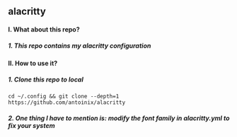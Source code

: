 ## alacritty

#### I. What about this repo?
##### 1. This repo contains my alacritty configuration

#### II. How to use it?
##### 1. Clone this repo to local
```
cd ~/.config && git clone --depth=1 https://github.com/antoinix/alacritty
```
##### 2. One thing I have to mention is: modify the font family in alacritty.yml to fix your system

